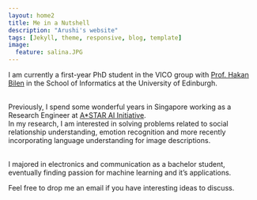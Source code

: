 ```yaml
---
layout: home2
title: Me in a Nutshell
description: "Arushi's website"
tags: [Jekyll, theme, responsive, blog, template]
image:
  feature: salina.JPG
---
```


I am currently a first-year PhD student in the VICO group with <a href="http://homepages.inf.ed.ac.uk/hbilen/index.html" target="_blank">Prof. Hakan Bilen</a> in the School of Informatics at the University of Edinburgh.
      
<br />Previously, I spend some wonderful years in Singapore working as a Research Engineer at <a href="https://www.a-star.edu.sg" target="_blank">A*STAR AI Initiative</a>.
<br />
In my research, I am interested in solving problems related to social relationship understanding, emotion recognition and more recently incorporating language understanding for image descriptions.

<br />
I majored in electronics and communication as a bachelor student, eventually finding passion for machine learning and it’s applications.

Feel free to drop me an email if you have interesting ideas to discuss.



